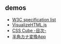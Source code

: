 ## demos
- [W3C specification list](https://azumaooo.github.io/spec_list/)
- [VisualizeHTML.js](https://azumaooo.github.io/visualizeHTML/)
- [CSS Cube -目次-](https://azumaooo.github.io/CSS%20Cube/toc/)
- [半角カナ変換App](https://azumaooo.github.io/HankanaApp/)
